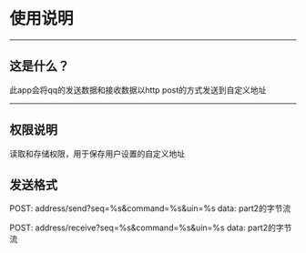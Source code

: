 # 使用说明
***
## 这是什么？
此app会将qq的发送数据和接收数据以http post的方式发送到自定义地址
***
## 权限说明
读取和存储权限，用于保存用户设置的自定义地址
## 发送格式
POST: address/send?seq=%s&command=%s&uin=%s
data: part2的字节流

POST: address/receive?seq=%s&command=%s&uin=%s
data: part2的字节流
